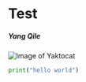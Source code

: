 # Test
##### Yang Qile

![Image of Yaktocat](https://octodex.github.com/images/yaktocat.png)

``` python
print("hello world")
```
